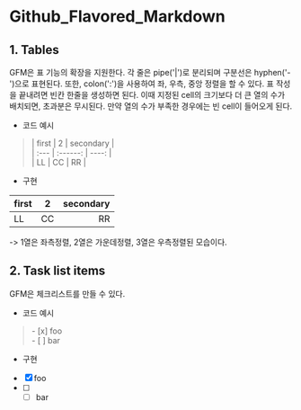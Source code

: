 # Github_Flavored_Markdown

## **1. Tables**

GFM은 표 기능의 확장을 지원한다. 각 줄은 pipe('|')로 분리되며 구분선은 hyphen('-')으로 표현된다. 또한, colon(':')을 사용하여 좌, 우측, 중앙 정렬을 할 수 있다. 표 작성을 끝내려면 빈칸 한줄을 생성하면 된다. 이때 지정된 cell의 크기보다 더 큰 열의 수가 배치되면, 초과분은 무시된다. 만약 열의 수가 부족한 경우에는 빈 cell이 들어오게 된다.

- 코드 예시

> | first | 2 | secondary |  
 | :--- | :------: | ----: |  
 | LL | CC | RR |  

- 구현

| first | 2 | secondary |
| :--- | :------: | ----: |
| LL | CC | RR |

-> 1열은 좌측정렬, 2열은 가운데정렬, 3열은 우측정렬된 모습이다.

## **2. Task list items**

GFM은 체크리스트를 만들 수 있다. 

- 코드 예시

> \- \[x] foo  
  \- \[ ] bar

- 구현

- [x] foo
- [ ] - [ ] bar
